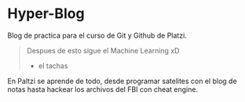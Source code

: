 # Hyper-Blog
Blog de practica para el curso de Git y Github de Platzi.
>Despues de esto sigue el Machine Learning xD
> - el tachas

En Paltzi se aprende de todo, desde programar satelites con el blog de notas hasta hackear los archivos del FBI con cheat engine.
